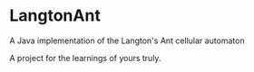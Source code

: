 # LangtonAnt
A Java implementation of the Langton's Ant cellular automaton

A project for the learnings of yours truly.

